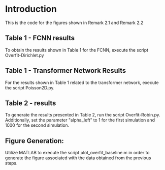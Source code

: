 # Introduction
This is the code for the figures shown in Remark 2.1 and Remark 2.2
## Table 1 - FCNN results
To obtain the results shown in Table 1 for the FCNN, execute the script Overfit-Dirichlet.py
## Table 1 - Transformer Network Results
For the results shown in Table 1 related to the transformer network, execute the script Poisson2D.py.
## Table 2 - results
To generate the results presented in Table 2, run the script Overfit-Robin.py. Additionally, set the parameter "alpha_left" to 1 for the first simulation and 1000 for the second simulation.
## Figure Generation:
Utilize MATLAB to execute the script plot_overfit_baseline.m in order to generate the figure associated with the data obtained from the previous steps.
